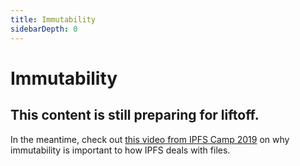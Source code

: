 ```yaml
---
title: Immutability
sidebarDepth: 0
---
```


# Immutability

## This content is still preparing for liftoff.

In the meantime, check out [this video from IPFS Camp 2019](https://www.youtube.com/watch?v=Z5zNPwMDYGg) on why immutability is important to how IPFS deals with files.
